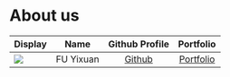 # About us

Display |   Name    | Github Profile | Portfolio 
--------|:---------:|:--------------:|:---------:
![](https://via.placeholder.com/100.png?text=Photo) | FU Yixuan | [Github](https://github.com/MatchaRRR) | [Portfolio](docs/team/yixuan.md)

